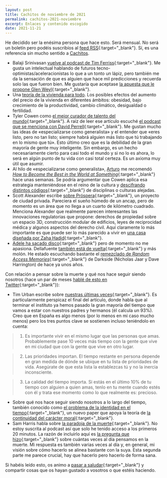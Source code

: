 ```yaml
---
layout: post
title: Cachitos de noviembre de 2021
permalink: cachitos-2021-noviembre
excerpt: Enlaces y contenido escogido
date: 2021-11-21
---
```


He decidido ser la enésima persona que hace esto. Será mensual. No será un boletín pero podéis suscribíos al [feed RSS](https://rbarbadillo.github.io/feed.xml){:target="_blank"}. Sí, es una referencia sin mucho sentido a [Cachitos](https://www.rtve.es/play/videos/cachitos-de-hierro-y-cromo/).

- Balaji Srinivasan [vuelve al podcast de Tim Ferriss](https://open.spotify.com/episode/5MrMCSbPrz3jQLGFKpqnIH?si=4b43d008012344ad){:target="_blank"}. Me gusta un intelectual hablando de futuros tecno-optimistas/aceleracionistas lo que a un tonto un lápiz, pero también me da la sensación de que es alguien que hace mil predicciones y recuerda solo las que fueron bien. Me gustaría que aceptase [la apuesta que le propone Glen Weyl](https://twitter.com/glenweyl/status/1460357114228994053){:target="_blank"}.
- Una [teoría de la vivienda para todo](https://www.worksinprogress.co/issue/the-housing-theory-of-everything/). Los posibles efectos del aumento del precio de la vivienda en diferentes ámbitos: obesidad, bajo crecimiento de la productividad, cambio climático, desigualdad o fertilidad.
- Tyler Cowen como [el mejor curador de talento del mundo](https://kulesa.substack.com/p/tyler-cowen-is-the-best-curator-of){:target="_blank"}. A raíz de leer ese artículo escuché [el podcast que se menciona con David Perrell](https://open.spotify.com/episode/7kLFzdAYCHSuKk8JJYDoPn?context=spotify:show:5WaTr94Kr7umvyuXYcobqA){:target="_blank"}. Me gustan mucho las ideas de «especializarse como generalista» y el entender que «eres listo, pero no tan listo; siempre habrá alguien más listo que tú trabajando en lo mismo que tú». Esto último creo que es la debilidad de la gran mayoría de gente muy inteligente. Sin embargo, es un hecho necesariamente cierto para casi todo el mundo y si no lo es ahora, lo será en algún punto de tu vida con casi total certeza. Es un axioma muy útil que asumir.
- Al hilo de «especializarse como generalista», [Arturo](https://twitter.com/ArturoHerrero) me recomendó [_How to Become the Best in the World at Something_](https://unchartedterritories.tomaspueyo.com/p/how-to-become-the-best-in-the-world){:target="_blank"} hace unas semanas. Se podría argumentar que Cowen aplica esa estrategia manteniéndose en el reino de la cultura y [descifrando distintos códigos](https://marginalrevolution.com/marginalrevolution/2018/12/deconstructing-cultural-codes.html){:target="_blank"} de disciplinas o culturas alejadas.  
- Scott Alexander escribe [sobre Próspera](https://astralcodexten.substack.com/p/prospectus-on-prospera){:target="_blank"}, un proyecto de ciudad privada. Pareciera el sueño húmedo de un ancap, pero de momento es un área que no llega a un cuarto de kilómetro cuadrado. Menciona Alexander que realmente parecen interesantes las innovaciones regulatorias que propone: derechos de propiedad sobre un espacio 3D, construcción modular de edificios, leyes de reciprocidad médica y algunos aspectos del derecho civil. Aquí claramente lo más importante es que puede ser lo más parecido a vivir en [una casa diseñada por Zaha Hadid](https://www.zaha-hadid.com/architecture/roatan-prospera-residences/){:target="_blank"}. 
- [Adele ha sacado disco](https://open.spotify.com/album/21jF5jlMtzo94wbxmJ18aa?si=U84ogN6XScum1rkAtO7_DA){:target="_blank"} pero de momento no me apasiona. Dellafuente [también está de vuelta](https://www.youtube.com/watch?v=aDyDON9FOXE){:target="_blank"} y más molón.  He estado escuchando bastante el [remezclado de _Random Access Memories_](https://soundcloud.com/daftside-2/sets/random-access-memories-1){:target="_blank"}  de Darkside (Nicholas Jaar y Dave Harrington) de hace ya unos años.

Con relación a pensar sobre la muerte y qué nos hace seguir siendo nosotros (hace un par de meses [hablé de esto en Twitter](https://twitter.com/raquelbars/status/1430788842135621635){:target="_blank"}):

- Tim Urban escribe sobre [nuestras últimas veces](https://waitbutwhy.com/2015/12/the-tail-end.html){:target="_blank"}. Es particularmente perspicaz el final del artículo, donde habla que al terminar el instituto ya hemos pasado la gran mayoría del tiempo que vamos a estar con nuestros padres y hermanos (él calcula un 93%). Creo que en España es algo menos (por lo menos en mi caso mucho menos) pero los tres puntos clave se sostienen incluso teniéndolo en cuenta:

>1) Es importante vivir en el mismo lugar que las personas que amas. Probablemente pase 10 veces más tiempo con la gente que vive en mi ciudad que con la gente que vive en otro lugar.

>2) Las prioridades importan. El tiempo restante en persona depende en gran medida de dónde se ubique en tu lista de prioridades de vida. Asegúrate de que esta lista la establezcas tú y no la inercia inconsciente.

>3) La calidad del tiempo importa. Si estás en el último 10% de tu tiempo con alguien a quien amas, tenlo en tu mente cuando estés con él y trata ese momento como lo que realmente es: precioso.

- Sobre qué nos hace seguir siendo nosotros a lo largo del tiempo, también conocido como [el problema de la identidad en el tiempo](https://plato.stanford.edu/entries/identity-time/){:target="_blank"}, un nuevo paper que apoya la teoría de [la continuidad del carácter moral](https://www.tandfonline.com/doi/full/10.1080/09515089.2020.1789577?src=&){:target="_blank"}.
- Sam Harris habla sobre [la  paradoja de la muerte](https://open.spotify.com/episode/3xwGGOKnj7lumpaXJePjGK?si=Rc2MzyxoT3uZbmLmz-gazw){:target="_blank"}. No estoy suscrita al podcast así que solo he tenido acceso a los primeros 20 minutos. La razón de incluirlo aquí es [la pregunta que hizo](https://twitter.com/SamHarrisOrg/status/1445004360480542720){:target="_blank"} sobre cuántas veces al día pensamos en la muerte. Mi respuesta es también varias veces al día y, en general, mi visión sobre cómo hacerlo se alinea bastante con la suya. Esta segunda parte me parece crucial, hay que hacerlo pero hacerlo de forma sana. 

Si habéis leído esto, os animo a [pasar a saludar](https://twitter.com/messages/compose?recipient_id=2519698706){:target="_blank"} y compartir cosas que os hayan gustado a vosotros o que estéis haciendo. 
